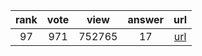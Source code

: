 
| rank | vote | view | answer | url |
|:-:|:-:|:-:|:-:|:-:|
|97|971|752765|17| [url](http://stackoverflow.com/questions/2846653/how-to-use-threading-in-python) |
